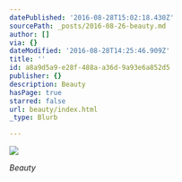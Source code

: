 ```yaml
---
datePublished: '2016-08-28T15:02:18.430Z'
sourcePath: _posts/2016-08-26-beauty.md
author: []
via: {}
dateModified: '2016-08-28T14:25:46.909Z'
title: ''
id: a8a9d5a9-e28f-488a-a36d-9a93e6a852d5
publisher: {}
description: Beauty
hasPage: true
starred: false
url: beauty/index.html
_type: Blurb

---
```

![](https://the-grid-user-content.s3-us-west-2.amazonaws.com/ddca2738-3edf-447b-a3e6-358f64b80a4d.jpg)

_Beauty_